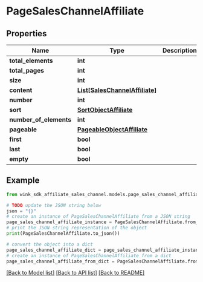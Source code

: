 # PageSalesChannelAffiliate


## Properties

Name | Type | Description | Notes
------------ | ------------- | ------------- | -------------
**total_elements** | **int** |  | [optional] 
**total_pages** | **int** |  | [optional] 
**size** | **int** |  | [optional] 
**content** | [**List[SalesChannelAffiliate]**](SalesChannelAffiliate.md) |  | [optional] 
**number** | **int** |  | [optional] 
**sort** | [**SortObjectAffiliate**](SortObjectAffiliate.md) |  | [optional] 
**number_of_elements** | **int** |  | [optional] 
**pageable** | [**PageableObjectAffiliate**](PageableObjectAffiliate.md) |  | [optional] 
**first** | **bool** |  | [optional] 
**last** | **bool** |  | [optional] 
**empty** | **bool** |  | [optional] 

## Example

```python
from wink_sdk_affiliate_sales_channel.models.page_sales_channel_affiliate import PageSalesChannelAffiliate

# TODO update the JSON string below
json = "{}"
# create an instance of PageSalesChannelAffiliate from a JSON string
page_sales_channel_affiliate_instance = PageSalesChannelAffiliate.from_json(json)
# print the JSON string representation of the object
print(PageSalesChannelAffiliate.to_json())

# convert the object into a dict
page_sales_channel_affiliate_dict = page_sales_channel_affiliate_instance.to_dict()
# create an instance of PageSalesChannelAffiliate from a dict
page_sales_channel_affiliate_from_dict = PageSalesChannelAffiliate.from_dict(page_sales_channel_affiliate_dict)
```
[[Back to Model list]](../README.md#documentation-for-models) [[Back to API list]](../README.md#documentation-for-api-endpoints) [[Back to README]](../README.md)


